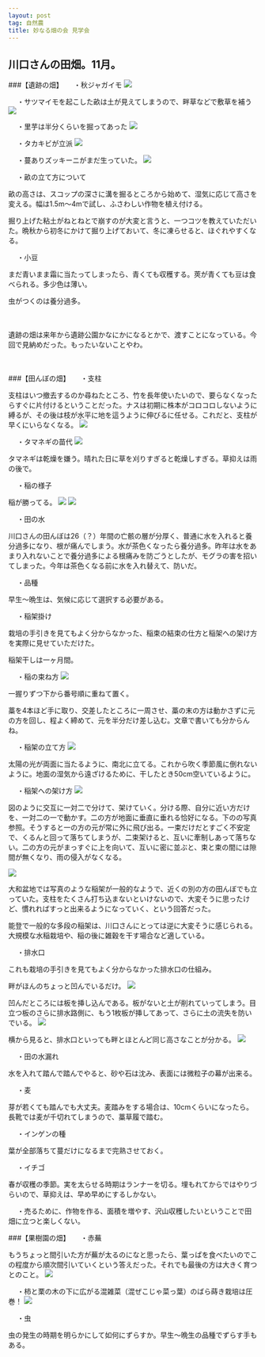 ```yaml
---
layout: post
tag: 自然農
title: 妙なる畑の会 見学会
---
```

## 川口さんの田畑。11月。

###【遺跡の畑】
　
・秋ジャガイモ
![](https://c1.staticflickr.com/1/578/22445691868_71e4bd4581.jpg)

　
・サツマイモを起こした畝は土が見えてしまうので、畔草などで敷草を補う
![](https://c2.staticflickr.com/6/5777/22445705738_038b1bde89.jpg)

　
・里芋は半分くらいを掘ってあった
![](https://c2.staticflickr.com/6/5705/22242902083_c26441d3d5.jpg)

　
・タカキビが立派
![](https://c2.staticflickr.com/6/5755/22472087059_0f9a5b26fd.jpg)

　
・蔓ありズッキーニがまだ生っていた。
![](https://c2.staticflickr.com/6/5681/22471913589_7f9b5fd161.jpg)

　
・畝の立て方について

畝の高さは、スコップの深さに溝を掘るところから始めて、湿気に応じて高さを変える。幅は1.5m～4mで試し、ふさわしい作物を植え付ける。

掘り上げた粘土がねとねとで崩すのが大変と言うと、一つコツを教えていただいた。晩秋から初冬にかけて掘り上げておいて、冬に凍らせると、ほぐれやすくなる。

　
・小豆

まだ青いまま霜に当たってしまったら、青くても収穫する。莢が青くても豆は食べられる。多少色は薄い。

虫がつくのは養分過多。

　

遺跡の畑は来年から遺跡公園かなにかになるとかで、渡すことになっている。今回で見納めだった。もったいないことやわ。

　

###【田んぼの畑】
　
・支柱

支柱はいつ撤去するのか尋ねたところ、竹を長年使いたいので、要らなくなったらすぐに片付けるということだった。ナスは初期に株本がコロコロしないように縛るが、その後は枝が水平に地を這うように伸びるに任せる。これだと、支柱が早くにいらなくなる。
![](https://c2.staticflickr.com/6/5693/22875231411_b848ee1ab5.jpg)

　
・タマネギの苗代
![](https://c1.staticflickr.com/1/590/22676093560_fa4726ed00.jpg)

タマネギは乾燥を嫌う。晴れた日に草を刈りすぎると乾燥しすぎる。草抑えは雨の後で。

　
・稲の様子

稲が勝ってる。
![](https://c1.staticflickr.com/1/777/22850609052_71fe1292be.jpg)
![](https://c2.staticflickr.com/6/5762/22838127816_feda8808e7.jpg)

　
・田の水

川口さんの田んぼは26（？）年間の亡骸の層が分厚く、普通に水を入れると養分過多になり、根が痛んでしまう。水が茶色くなったら養分過多。昨年は水をあまり入れないことで養分過多による根痛みを防ごうとしたが、モグラの害を招いてしまった。今年は茶色くなる前に水を入れ替えて、防いだ。

　
・品種

早生～晩生は、気候に応じて選択する必要がある。

　
・稲架掛け

栽培の手引きを見てもよく分からなかった、稲束の結束の仕方と稲架への架け方を実際に見せていただけた。

稲架干しは一ヶ月間。

　
・稲の束ね方
![](https://c1.staticflickr.com/1/778/22546526568_ed9155fcca.jpg)

一握りずつ下から番号順に重ねて置く。

藁を4本ほど手に取り、交差したところに一周させ、藁の末の方は動かさずに元の方を回し、程よく締めて、元を半分だけ差し込む。文章で書いても分からんね。

　
・稲架の立て方
![](https://c2.staticflickr.com/6/5654/22776825910_99812aafeb.jpg)

太陽の光が両面に当たるように、南北に立てる。これから吹く季節風に倒れないように。地面の湿気から遠ざけるために、干したとき50cm空いているように。

　
・稲架への架け方
![](https://c2.staticflickr.com/6/5743/22342112154_09de19842b.jpg)

図のように交互に一対二で分けて、架けていく。分ける際、自分に近い方だけを、一対二の一で動かす。二の方が地面に垂直に垂れる恰好になる。下のの写真参照。そうすると一の方の元が常に外に飛び出る。一束だけだとすごく不安定で、くるんと回って落ちてしまうが、二束架けると、互いに牽制しあって落ちない。二の方の元がまっすぐに上を向いて、互いに密に並ぶと、束と束の間には隙間が無くなり、雨の侵入がなくなる。

![](https://c2.staticflickr.com/6/5754/22838141056_6a0f26d811.jpg)

大和盆地では写真のような稲架が一般的なようで、近くの別の方の田んぼでも立っていた。支柱をたくさん打ち込まないといけないので、大変そうに思ったけど、慣れればすっと出来るようになっていく、という回答だった。

能登で一般的な多段の稲架は、川口さんにとっては逆に大変そうに感じられる。大規模な水稲栽培や、稲の後に雑穀を干す場合など適している。


　
・排水口

これも栽培の手引きを見てもよく分からなかった排水口の仕組み。

畔がほんのちょっと凹んでいるだけ。
![](https://c2.staticflickr.com/6/5828/22838168366_9e677923ca.jpg)

凹んだところには板を挿し込んである。板がないと土が削れていってしまう。目立つ板のさらに排水路側に、もう1枚板が挿してあって、さらに土の流失を防いでいる。
![](https://c2.staticflickr.com/6/5640/22445778467_3d22b2ce45.jpg)

横から見ると、排水口といっても畔とほとんど同じ高さなことが分かる。
![](https://c2.staticflickr.com/6/5731/22864180415_fb715d13f3.jpg)

　
・田の水漏れ

水を入れて踏んで踏んでやると、砂や石は沈み、表面には微粒子の幕が出来る。

　
・麦

芽が若くても踏んでも大丈夫。麦踏みをする場合は、10cmくらいになったら。長靴では麦が千切れてしまうので、藁草履で踏む。

　
・インゲンの種

葉が全部落ちて蔓だけになるまで完熟させておく。

　
・イチゴ

春が収穫の季節。実を太らせる時期はランナーを切る。埋もれてからではやりづらいので、草抑えは、早め早めにするしかない。


　
・売るために、作物を作る、面積を増やす、沢山収穫したいということで田畑に立つと楽しくない。


###【果樹園の畑】
　
・赤蕪

もうちょっと間引いた方が蕪が太るのになと思ったら、葉っぱを食べたいのでこの程度から順次間引いていくという答えだった。それでも最後の方は大きく育つとのこと。
![](https://c2.staticflickr.com/6/5770/22241438804_6df3c1de4e.jpg)

　
・柿と栗の木の下に広がる混雑菜（混ぜこじゃ菜っ葉）のばら蒔き栽培は圧巻！
![](https://c2.staticflickr.com/6/5695/22243053243_879e841bf1.jpg)

　
・虫

虫の発生の時期を明らかにして如何にずらすか。早生～晩生の品種でずらす手もある。


